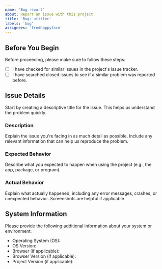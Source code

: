 ```yaml
---
name: "Bug report"
about: Report an issue with this project
title: 'Bug: <title>'
labels: 'bug'
assignees: 'fredhappyface'
---
```


<!--
Thank you for taking the time to report an issue. Your feedback is valuable in
improving our project. Please fill out the following details to help us
understand and address the problem you're facing.

By providing this information, you help us understand the context in which the
issue is occurring.

Instructions: Fill in the requested details. You can delete any unused headers
and feel free to add any additional information that might be relevant to your
specific project.

Once you've filled out the necessary information, feel free to submit the issue,
and we'll work on addressing it as soon as possible.

Thank you for contributing to the project!
-->

## Before You Begin

Before proceeding, please make sure to follow these steps:

- [ ] I have checked for similar issues in the project's issue tracker.
- [ ] I have searched closed issues to see if a similar problem was reported
  before.

## Issue Details

Start by creating a descriptive title for the issue. This helps us understand
the problem quickly.

### Description

Explain the issue you're facing in as much detail as possible. Include any
relevant information that can help us reproduce the problem.

### Expected Behavior

Describe what you expected to happen when using the project (e.g., the app,
package, or program).

### Actual Behavior

Explain what actually happened, including any error messages, crashes, or
unexpected behavior. Screenshots are helpful if applicable.

## System Information

Please provide the following additional information about your system or
environment:

- Operating System (OS):
- OS Version:
- Browser (if applicable):
- Browser Version (if applicable):
- Project Version (if applicable):
